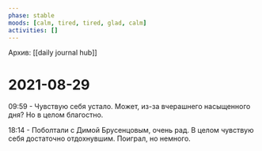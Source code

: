 ```yaml
---
phase: stable
moods: [calm, tired, tired, glad, calm]
activities: []
---
```

Архив: [[daily journal hub]]
# 2021-08-29

09:59 - Чувствую себя устало. Может, из-за вчерашнего насыщенного дня? Но в целом благостно.

18:14 - Поболтали с Димой Брусенцовым, очень рад. В целом чувствую себя достаточно отдохнувшим. Поиграл, но немного.

